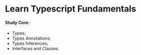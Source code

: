 # **Learn Typescript Fundamentals**

#### **Study Core:**

-   Types;
-   Types Annotations;
-   Types Inferences;
-   Interfaces and Classes.
